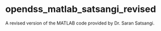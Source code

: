 # opendss_matlab_satsangi_revised
A revised version of the MATLAB code provided by Dr. Saran Satsangi.
